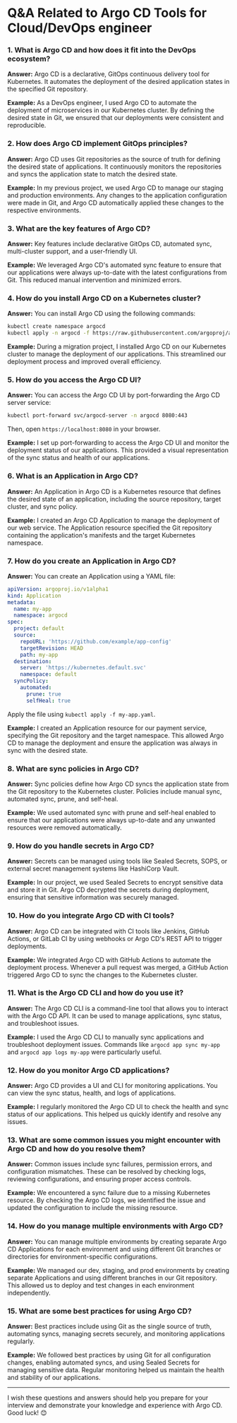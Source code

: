 # Q&A Related to Argo CD Tools for Cloud/DevOps engineer 
### 1. What is Argo CD and how does it fit into the DevOps ecosystem?
**Answer:**
Argo CD is a declarative, GitOps continuous delivery tool for Kubernetes. It automates the deployment of the desired application states in the specified Git repository.

**Example:**
As a DevOps engineer, I used Argo CD to automate the deployment of microservices in our Kubernetes cluster. By defining the desired state in Git, we ensured that our deployments were consistent and reproducible.

### 2. How does Argo CD implement GitOps principles?
**Answer:**
Argo CD uses Git repositories as the source of truth for defining the desired state of applications. It continuously monitors the repositories and syncs the application state to match the desired state.

**Example:**
In my previous project, we used Argo CD to manage our staging and production environments. Any changes to the application configuration were made in Git, and Argo CD automatically applied these changes to the respective environments.

### 3. What are the key features of Argo CD?
**Answer:**
Key features include declarative GitOps CD, automated sync, multi-cluster support, and a user-friendly UI.

**Example:**
We leveraged Argo CD's automated sync feature to ensure that our applications were always up-to-date with the latest configurations from Git. This reduced manual intervention and minimized errors.

### 4. How do you install Argo CD on a Kubernetes cluster?
**Answer:**
You can install Argo CD using the following commands:
```bash
kubectl create namespace argocd
kubectl apply -n argocd -f https://raw.githubusercontent.com/argoproj/argo-cd/stable/manifests/install.yaml
```

**Example:**
During a migration project, I installed Argo CD on our Kubernetes cluster to manage the deployment of our applications. This streamlined our deployment process and improved overall efficiency.

### 5. How do you access the Argo CD UI?
**Answer:**
You can access the Argo CD UI by port-forwarding the Argo CD server service:
```bash
kubectl port-forward svc/argocd-server -n argocd 8080:443
```
Then, open `https://localhost:8080` in your browser.

**Example:**
I set up port-forwarding to access the Argo CD UI and monitor the deployment status of our applications. This provided a visual representation of the sync status and health of our applications.

### 6. What is an Application in Argo CD?
**Answer:**
An Application in Argo CD is a Kubernetes resource that defines the desired state of an application, including the source repository, target cluster, and sync policy.

**Example:**
I created an Argo CD Application to manage the deployment of our web service. The Application resource specified the Git repository containing the application's manifests and the target Kubernetes namespace.

### 7. How do you create an Application in Argo CD?
**Answer:**
You can create an Application using a YAML file:
```yaml
apiVersion: argoproj.io/v1alpha1
kind: Application
metadata:
  name: my-app
  namespace: argocd
spec:
  project: default
  source:
    repoURL: 'https://github.com/example/app-config'
    targetRevision: HEAD
    path: my-app
  destination:
    server: 'https://kubernetes.default.svc'
    namespace: default
  syncPolicy:
    automated:
      prune: true
      selfHeal: true
```
Apply the file using `kubectl apply -f my-app.yaml`.

**Example:**
I created an Application resource for our payment service, specifying the Git repository and the target namespace. This allowed Argo CD to manage the deployment and ensure the application was always in sync with the desired state.

### 8. What are sync policies in Argo CD?
**Answer:**
Sync policies define how Argo CD syncs the application state from the Git repository to the Kubernetes cluster. Policies include manual sync, automated sync, prune, and self-heal.

**Example:**
We used automated sync with prune and self-heal enabled to ensure that our applications were always up-to-date and any unwanted resources were removed automatically.

### 9. How do you handle secrets in Argo CD?
**Answer:**
Secrets can be managed using tools like Sealed Secrets, SOPS, or external secret management systems like HashiCorp Vault.

**Example:**
In our project, we used Sealed Secrets to encrypt sensitive data and store it in Git. Argo CD decrypted the secrets during deployment, ensuring that sensitive information was securely managed.

### 10. How do you integrate Argo CD with CI tools?
**Answer:**
Argo CD can be integrated with CI tools like Jenkins, GitHub Actions, or GitLab CI by using webhooks or Argo CD's REST API to trigger deployments.

**Example:**
We integrated Argo CD with GitHub Actions to automate the deployment process. Whenever a pull request was merged, a GitHub Action triggered Argo CD to sync the changes to the Kubernetes cluster.

### 11. What is the Argo CD CLI and how do you use it?
**Answer:**
The Argo CD CLI is a command-line tool that allows you to interact with the Argo CD API. It can be used to manage applications, sync status, and troubleshoot issues.

**Example:**
I used the Argo CD CLI to manually sync applications and troubleshoot deployment issues. Commands like `argocd app sync my-app` and `argocd app logs my-app` were particularly useful.

### 12. How do you monitor Argo CD applications?
**Answer:**
Argo CD provides a UI and CLI for monitoring applications. You can view the sync status, health, and logs of applications.

**Example:**
I regularly monitored the Argo CD UI to check the health and sync status of our applications. This helped us quickly identify and resolve any issues.

### 13. What are some common issues you might encounter with Argo CD and how do you resolve them?
**Answer:**
Common issues include sync failures, permission errors, and configuration mismatches. These can be resolved by checking logs, reviewing configurations, and ensuring proper access controls.

**Example:**
We encountered a sync failure due to a missing Kubernetes resource. By checking the Argo CD logs, we identified the issue and updated the configuration to include the missing resource.

### 14. How do you manage multiple environments with Argo CD?
**Answer:**
You can manage multiple environments by creating separate Argo CD Applications for each environment and using different Git branches or directories for environment-specific configurations.

**Example:**
We managed our dev, staging, and prod environments by creating separate Applications and using different branches in our Git repository. This allowed us to deploy and test changes in each environment independently.

### 15. What are some best practices for using Argo CD?
**Answer:**
Best practices include using Git as the single source of truth, automating syncs, managing secrets securely, and monitoring applications regularly.

**Example:**
We followed best practices by using Git for all configuration changes, enabling automated syncs, and using Sealed Secrets for managing sensitive data. Regular monitoring helped us maintain the health and stability of our applications.

---
I wish these questions and answers should help you prepare for your interview and demonstrate your knowledge and experience with Argo CD. Good luck! 😊
